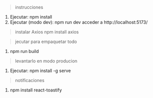 >instrucciones
1. Ejecutar: npm install 
2. Ejecutar (modo dev):  npm run dev
acceder a http://localhost:5173/
> instalar Axios
npm install axios

>jecutar para empaquetar todo
1. npm run build

>levantarlo en modo producion
1. Ejecutar: npm install -g serve

>notificaciones
1. npm install react-toastify


<!-- > Railway -->
<!-- uvicorn apiChatBoot:app --host 0.0.0.0 --port $PORT -->